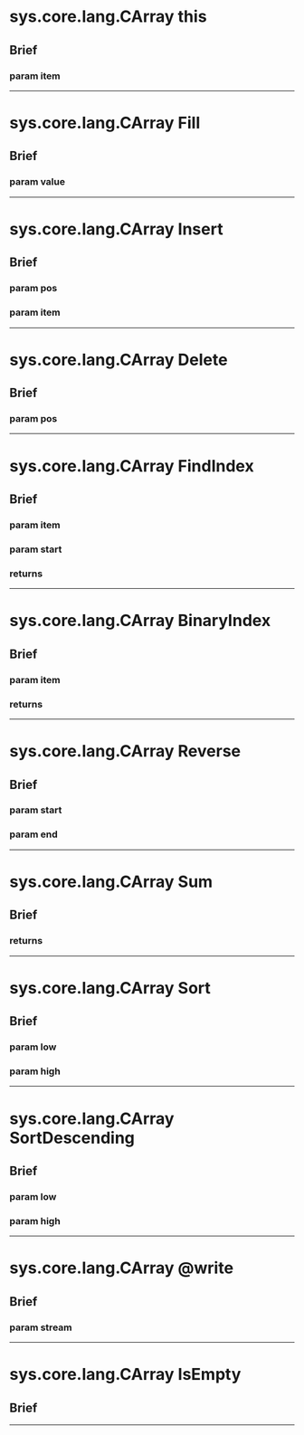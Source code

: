 sys.core.lang.CArray this
=
## Brief

### param item

***

sys.core.lang.CArray Fill
=
## Brief

### param value

***

sys.core.lang.CArray Insert
=
## Brief

### param pos

### param item

***

sys.core.lang.CArray Delete
=
## Brief

### param pos

***

sys.core.lang.CArray FindIndex
=
## Brief

### param item

### param start

### returns

***

sys.core.lang.CArray BinaryIndex
=
## Brief

### param item

### returns

***

sys.core.lang.CArray Reverse
=
## Brief

### param start

### param end

***

sys.core.lang.CArray Sum
=
## Brief

### returns

***

sys.core.lang.CArray Sort
=
## Brief

### param low

### param high

***

sys.core.lang.CArray SortDescending
=
## Brief

### param low

### param high

***

sys.core.lang.CArray @write
=
## Brief

### param stream

***

sys.core.lang.CArray IsEmpty
=
## Brief

***

